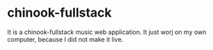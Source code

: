 # chinook-fullstack
It is a chinook-fullstack music web application. It just worj on my own computer, because I did not make it live.
